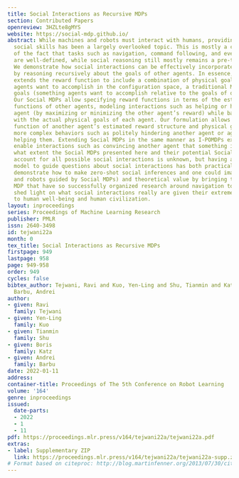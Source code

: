 ```yaml
---
title: Social Interactions as Recursive MDPs
section: Contributed Papers
openreview: 3HZLte8gMYS
website: https://social-mdp.github.io/
abstract: While machines and robots must interact with humans, providing them with
  social skills has been a largely overlooked topic. This is mostly a consequence
  of the fact that tasks such as navigation, command following, and even game playing
  are well-defined, while social reasoning still mostly remains a pre-theoretic problem.
  We demonstrate how social interactions can be effectively incorporated into MDPs
  by reasoning recursively about the goals of other agents. In essence, our method
  extends the reward function to include a combination of physical goals (something
  agents want to accomplish in the configuration space, a traditional MDP) and social
  goals (something agents want to accomplish relative to the goals of other agents).
  Our Social MDPs allow specifying reward functions in terms of the estimated reward
  functions of other agents, modeling interactions such as helping or hindering another
  agent (by maximizing or minimizing the other agent’s reward) while balancing this
  with the actual physical goals of each agent. Our formulation allows for an arbitrary
  function of another agent’s estimated reward structure and physical goals, enabling
  more complex behaviors such as politely hindering another agent or aggressively
  helping them. Extending Social MDPs in the same manner as I-POMDPs extension would
  enable interactions such as convincing another agent that something is true. To
  what extent the Social MDPs presented here and their potential Social POMDPs variant
  account for all possible social interactions is unknown, but having a precise mathematical
  model to guide questions about social interactions has both practical value (we
  demonstrate how to make zero-shot social inferences and one could imagine chatbots
  and robots guided by Social MDPs) and theoretical value by bringing the tools of
  MDP that have so successfully organized research around navigation to hopefully
  shed light on what social interactions really are given their extreme importance
  to human well-being and human civilization.
layout: inproceedings
series: Proceedings of Machine Learning Research
publisher: PMLR
issn: 2640-3498
id: tejwani22a
month: 0
tex_title: Social Interactions as Recursive MDPs
firstpage: 949
lastpage: 958
page: 949-958
order: 949
cycles: false
bibtex_author: Tejwani, Ravi and Kuo, Yen-Ling and Shu, Tianmin and Katz, Boris and
  Barbu, Andrei
author:
- given: Ravi
  family: Tejwani
- given: Yen-Ling
  family: Kuo
- given: Tianmin
  family: Shu
- given: Boris
  family: Katz
- given: Andrei
  family: Barbu
date: 2022-01-11
address:
container-title: Proceedings of The 5th Conference on Robot Learning
volume: '164'
genre: inproceedings
issued:
  date-parts:
  - 2022
  - 1
  - 11
pdf: https://proceedings.mlr.press/v164/tejwani22a/tejwani22a.pdf
extras:
- label: Supplementary ZIP
  link: https://proceedings.mlr.press/v164/tejwani22a/tejwani22a-supp.zip
# Format based on citeproc: http://blog.martinfenner.org/2013/07/30/citeproc-yaml-for-bibliographies/
---
```

